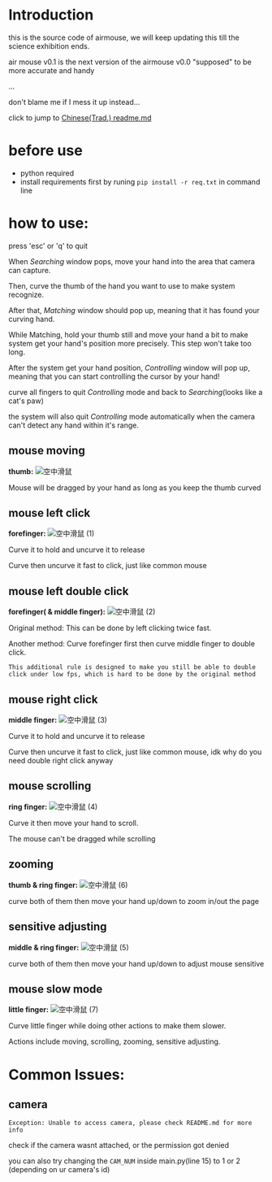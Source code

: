 # Introduction
this is the source code of airmouse, we will keep updating this till the science exhibition ends.

air mouse v0.1 is the next version of the airmouse v0.0
"supposed" to be more accurate and handy

...

don't blame me if I mess it up instead...

click to jump to [Chinese(Trad.) readme.md](CHREADME.md)

# before use
- python required
- install requirements first by runing `pip install -r req.txt` in command line


# how to use:
    
press 'esc' or 'q' to quit


When *Searching* window pops, move your hand into the area that camera can capture.

Then, curve the thumb of the hand you want to use to make system recognize.

After that, *Matching* window should pop up, meaning that it has found your curving hand.

While Matching, hold your thumb still and move your hand a bit to make system get your hand's position more precisely. This step won't take too long.

After the system get your hand position, *Controlling* window will pop up, meaning that you can start controlling the cursor by your hand!


curve all fingers to quit *Controlling* mode and back to *Searching*(looks like a cat's paw)

the system will also quit *Controlling* mode automatically when the camera can't detect any hand within it's range.

## mouse moving
**thumb:**
![空中滑鼠](https://github.com/Kevin110026/airmouse-v0.1/assets/131368612/07b40efc-ab69-474f-86ae-c3914ceeff9c)

Mouse will be dragged by your hand as long as you keep the thumb curved

## mouse left click 
**forefinger:**
![空中滑鼠 (1)](https://github.com/Kevin110026/airmouse-v0.1/assets/131368612/bca1da17-3192-429d-9e1d-a1b71815f14e)

Curve it to hold and uncurve it to release

Curve then uncurve it fast to click, just like common mouse
## mouse left double click 
**forefinger( & middle finger):**
![空中滑鼠 (2)](https://github.com/Kevin110026/airmouse-v0.1/assets/131368612/f96d36cb-52e6-4c5d-96ba-c26d7464380e)

Original method: This can be done by left clicking twice fast.

Another method: Curve forefinger first then curve middle finger to double click.
        
`This additional rule is designed to make you still be able to double click under low fps, which is hard to be done by the original method`
## mouse right click
**middle finger:**
![空中滑鼠 (3)](https://github.com/Kevin110026/airmouse-v0.1/assets/131368612/c285683e-48cd-4792-a5b3-0db260c75149)

Curve it to hold and uncurve it to release

Curve then uncurve it fast to click, just like common mouse, idk why do you need double right click anyway
## mouse scrolling
**ring finger:**
![空中滑鼠 (4)](https://github.com/Kevin110026/airmouse-v0.1/assets/131368612/8e66b27f-0ecf-4ff5-bd3c-6037c0e5423f)

Curve it then move your hand to scroll.

The mouse can't be dragged while scrolling
## zooming 
**thumb & ring finger:**
![空中滑鼠 (6)](https://github.com/Kevin110026/airmouse-v0.1/assets/131368612/ed3a037c-36f7-4045-b720-33fad647965d)

curve both of them then move your hand up/down to zoom in/out the page
## sensitive adjusting 
**middle & ring finger:**
![空中滑鼠 (5)](https://github.com/Kevin110026/airmouse-v0.1/assets/131368612/a2851667-8b74-46e7-8575-cad973fd9fa0)

curve both of them then move your hand up/down to adjust mouse sensitive
## mouse slow mode
**little finger:**
![空中滑鼠 (7)](https://github.com/Kevin110026/airmouse-v0.1/assets/131368612/a72c7181-3fe1-4471-8a16-da0a778c84fd)

Curve little finger while doing other actions to make them slower.

Actions include moving, scrolling, zooming, sensitive adjusting.



# Common Issues:

## camera

`Exception: Unable to access camera, please check README.md for more info`

check if the camera wasnt attached, or the permission got denied 

you can also try changing the `CAM_NUM` inside main.py(line 15) to 1 or 2 (depending on ur camera's id)
